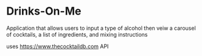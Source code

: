 # Drinks-On-Me

Application that allows users to input a type of alcohol then veiw a carousel of cocktails, a list of ingredients, and mixing instructions

uses https://www.thecocktaildb.com API
